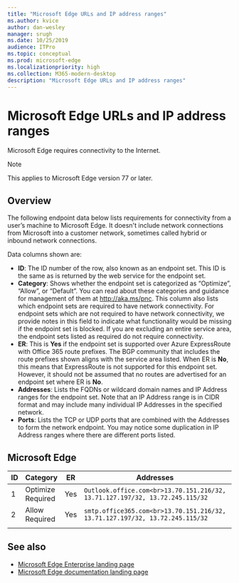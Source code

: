 ```yaml
---
title: "Microsoft Edge URLs and IP address ranges"
ms.author: kvice
author: dan-wesley
manager: srugh
ms.date: 10/25/2019
audience: ITPro
ms.topic: conceptual
ms.prod: microsoft-edge
ms.localizationpriority: high
ms.collection: M365-modern-desktop
description: "Microsoft Edge URLs and IP address ranges"
---
```


# Microsoft Edge URLs and IP address ranges

Microsoft Edge requires connectivity to the Internet.

> [!NOTE]
> This applies  to Microsoft Edge version 77 or later.

## Overview

The following endpoint data below lists requirements for connectivity from a user’s machine to Microsoft Edge. It doesn't include network connections from Microsoft into a customer network, sometimes called hybrid or inbound network connections.

Data columns shown are:

- **ID**: The ID number of the row, also known as an endpoint set. This ID is the same as is returned by the web service for the endpoint set.
- **Category**: Shows whether the endpoint set is categorized as “Optimize”, “Allow”, or “Default”. You can read about these categories and guidance for management of them at <http://aka.ms/pnc>. This column also lists which endpoint sets are required to have network connectivity. For endpoint sets which are not required to have network connectivity, we provide notes in this field to indicate what functionality would be missing if the endpoint set is blocked. If you are excluding an entire service area, the endpoint sets listed as required do not require connectivity.
- **ER**: This is **Yes** if the endpoint set is supported over Azure ExpressRoute with Office 365 route prefixes. The BGP community that includes the route prefixes shown aligns with the service area listed. When ER is **No**, this means that ExpressRoute is not supported for this endpoint set. However, it should not be assumed that no routes are advertised for an endpoint set where ER is **No**.
- **Addresses**: Lists the FQDNs or wildcard domain names and IP Address ranges for the endpoint set. Note that an IP Address range is in CIDR format and may include many individual IP Addresses in the specified network.
- **Ports**: Lists the TCP or UDP ports that are combined with the Addresses to form the network endpoint. You may notice some duplication in IP Address ranges where there are different ports listed.

## Microsoft Edge

| ID | Category                  | ER  | Addresses                                                     | Ports        |
|----|---------------------------|-----|---------------------------------------------------------------|--------------|
| 1  | Optimize Required         | Yes | `Outlook.office.com<br>13.70.151.216/32, 13.71.127.197/32, 13.72.245.115/32`                                        | TCP: 443,80  |
| 2  | Allow Required            | Yes | `smtp.office365.com<br>13.70.151.216/32, 13.71.127.197/32, 13.72.245.115/32`                                        | TCP: 587     |
|    |                           |     |                                                               |              |

## See also

- [Microsoft Edge Enterprise landing page](https://www.microsoftedgeinsider.com/enterprise)
- [Microsoft Edge documentation landing page](https://docs.microsoft.com/DeployEdge/)